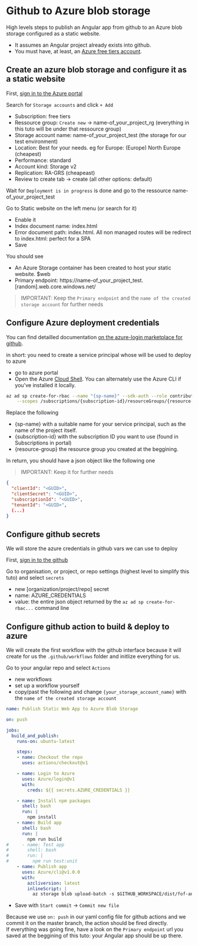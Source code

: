 # Github to Azure blob storage

High levels steps to publish an Angular app from github to an Azure blob storage configured as a static website.  
- It assumes an Angular project already exists into github.  
- You must have, at least, an [Azure free tiers account](https://azure.microsoft.com/en-gb/free/free-account-faq/).

## Create an azure blob storage and configure it as a static website

First, [sign in to the Azure portal](https://portal.azure.com/)

Search for `Storage accounts` and click `+ Add`
- Subscription: free tiers
- Ressource group: `Create new` -> name-of_your_project_rg (everything in this tuto will be under that ressource group)
- Storage account name: name-of_your_project_test (the storage for our test environment)
- Location: Best for your needs. eg for Europe: (Europe) North Europe (cheapest)
- Performance: standard
- Account kind: Storage v2
- Replication: RA-GRS (cheapeast)
- Review to create tab -> create (all other options: default)

Wait for `Deployment is in progress` is done and go to the ressource name-of_your_project_test

Go to Static website on the left menu (or search for it)
 - Enable it 
 - Index document name: index.html
 - Error document path: index.html. All non managed routes will be redirect to index.html: perfect for a SPA
 - Save

You should see
- An Azure Storage container has been created to host your static website. $web
- Primary endpoint: https://name-of_your_project_test.[random].web.core.windows.net/

> IMPORTANT: Keep the `Primary endpoint` and the `name of the created storage account` for further needs

## Configure Azure deployment credentials 

You can find detailled documentation [on the azure-login marketplace for github](https://github.com/marketplace/actions/azure-login#configure-deployment-credentials).

in short: you need to create a service principal whose will be used to deploy to azure


- go to azure portal
- Open the Azure [Cloud Shell](https://shell.azure.com). You can alternately use the Azure CLI if you've installed it locally.

````bash 
az ad sp create-for-rbac --name "{sp-name}" --sdk-auth --role contributor \
    --scopes /subscriptions/{subscription-id}/resourceGroups/{resource-group}
````

Replace the following
- {sp-name} with a suitable name for your service principal, such as the name of the project itself.
- {subscription-id} with the subscription ID you want to use (found in Subscriptions in portal)
- {resource-group} the resource group you created at the beggining.

In return, you should have a json object like the following one 
> IMPORTANT: Keep it for further needs 

````json
{
  "clientId": "<GUID>",
  "clientSecret": "<GUID>",
  "subscriptionId": "<GUID>",
  "tenantId": "<GUID>",
  (...)
}
````

## Configure github secrets

We will store the azure credentials in github vars we can use to deploy

First, [sign in to the github](https://github.com/)

Go to organisation, or project, or repo settings (highest level to simplify this tuto) 
and select `secrets`
- new [organization/project/repo] secret
- name: AZURE_CREDENTIALS
- value: the entire json object returned by the `az ad sp create-for-rbac...` command line


## Configure github action to build & deploy to azure

We will create the first workflow with the github interface because it will create for us the `.github/workflows` folder and initlize everything for us.

Go to your angular repo and select `Actions`
- new workflows
- set up a workflow yourself 
- copy/past the following and change `{your_storage_account_name}` with the `name of the created storage account`

````yaml
name: Publish Static Web App to Azure Blob Storage

on: push

jobs:
  build_and_publish:
    runs-on: ubuntu-latest

    steps:
    - name: Checkout the repo
      uses: actions/checkout@v1

    - name: Login to Azure
      uses: Azure/login@v1
      with:
        creds: ${{ secrets.AZURE_CREDENTIALS }}

    - name: Install npm packages
      shell: bash
      run: |        
        npm install
    - name: Build app
      shell: bash
      run: |        
        npm run build
#     - name: Test app
#       shell: bash
#       run: |        
#         npm run test:unit
    - name: Publish app
      uses: Azure/cli@v1.0.0
      with:
        azcliversion: latest
        inlineScript: |
          az storage blob upload-batch -s $GITHUB_WORKSPACE/dist/fof-angular-core -d \$web --account-name {your_storage_account_name}
````

- Save with `Start commit` -> `Commit new file`  

Because we use `on: push` in our yaml config file for github actions and we commit it on the master branch, the action should be fired directly.  
If everything was going fine, have a look on the `Primary endpoint` url you saved at the beggining of this tuto: your Angular app should be up there.











 



